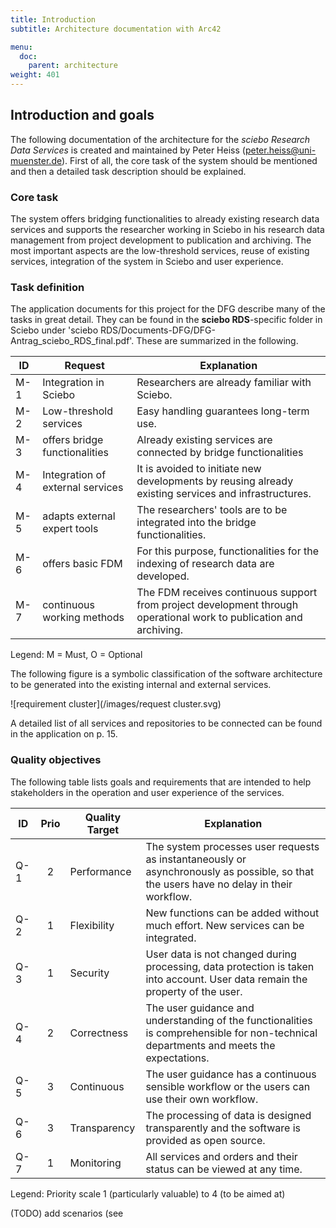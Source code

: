 ```yaml
---
title: Introduction
subtitle: Architecture documentation with Arc42

menu:
  doc:
    parent: architecture
weight: 401
---
```


## Introduction and goals

The following documentation of the architecture for the *sciebo Research Data Services* is created and maintained by Peter Heiss (peter.heiss@uni-muenster.de). First of all, the core task of the system should be mentioned and then a detailed task description should be explained.

### Core task

The system offers bridging functionalities to already existing research data services and supports the researcher working in Sciebo in his research data management from project development to publication and archiving. The most important aspects are the low-threshold services, reuse of existing services, integration of the system in Sciebo and user experience.

### Task definition

The application documents for this project for the DFG describe many of the tasks in great detail. They can be found in the **sciebo RDS**-specific folder in Sciebo under 'sciebo RDS/Documents-DFG/DFG-Antrag_sciebo_RDS_final.pdf'. These are summarized in the following.

| ID  | Request                          | Explanation                                                                                                         |
| --- | -------------------------------- | ------------------------------------------------------------------------------------------------------------------- |
| M-1 | Integration in Sciebo            | Researchers are already familiar with Sciebo.                                                                       |
| M-2 | Low-threshold services           | Easy handling guarantees long-term use.                                                                             |
| M-3 | offers bridge functionalities    | Already existing services are connected by bridge functionalities                                                   |
| M-4 | Integration of external services | It is avoided to initiate new developments by reusing already existing services and infrastructures.                |
| M-5 | adapts external expert tools     | The researchers' tools are to be integrated into the bridge functionalities.                                        |
| M-6 | offers basic FDM                 | For this purpose, functionalities for the indexing of research data are developed.                                  |
| M-7 | continuous working methods       | The FDM receives continuous support from project development through operational work to publication and archiving. |

Legend: M = Must, O = Optional

The following figure is a symbolic classification of the software architecture to be generated into the existing internal and external services.

![requirement cluster](/images/request cluster.svg)

A detailed list of all services and repositories to be connected can be found in the application on p. 15.

### Quality objectives

The following table lists goals and requirements that are intended to help stakeholders in the operation and user experience of the services.

| ID  | Prio  | Quality Target | Explanation                                                                                                                             |
| --- | :---: | -------------- | --------------------------------------------------------------------------------------------------------------------------------------- |
| Q-1 |   2   | Performance    | The system processes user requests as instantaneously or asynchronously as possible, so that the users have no delay in their workflow. |
| Q-2 |   1   | Flexibility    | New functions can be added without much effort. New services can be integrated.                                                         |
| Q-3 |   1   | Security       | User data is not changed during processing, data protection is taken into account. User data remain the property of the user.           |
| Q-4 |   2   | Correctness    | The user guidance and understanding of the functionalities is comprehensible for non-technical departments and meets the expectations.  |
| Q-5 |   3   | Continuous     | The user guidance has a continuous sensible workflow or the users can use their own workflow.                                           |
| Q-6 |   3   | Transparency   | The processing of data is designed transparently and the software is provided as open source.                                           |
| Q-7 |   1   | Monitoring     | All services and orders and their status can be viewed at any time.                                                                     |

Legend: Priority scale 1 (particularly valuable) to 4 (to be aimed at)

(TODO) add scenarios (see 